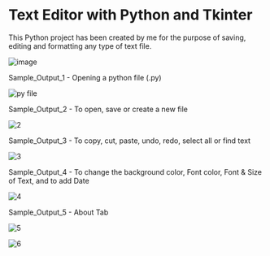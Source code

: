 # Text Editor with Python and Tkinter

This Python project has been created by me for the purpose of saving, editing and formatting any type of text file.

![image](https://user-images.githubusercontent.com/71064296/120788830-69ea0f00-c54e-11eb-9460-199e10494eb8.png)

Sample_Output_1 - Opening a python file (.py)

![py file](https://user-images.githubusercontent.com/71064296/120789591-6e62f780-c54f-11eb-9acb-0c6235a4e0d2.JPG)

Sample_Output_2 - To open, save or create a new file

![2](https://user-images.githubusercontent.com/71064296/120790055-0eb91c00-c550-11eb-89c5-d1c725139222.JPG)

Sample_Output_3 - To copy, cut, paste, undo, redo, select all or find text

![3](https://user-images.githubusercontent.com/71064296/120790337-72434980-c550-11eb-9697-504426f3cf0f.JPG)

Sample_Output_4 - To change the background color, Font color, Font & Size of Text, and to add Date

![4](https://user-images.githubusercontent.com/71064296/120790791-03b2bb80-c551-11eb-93e8-85b0787bca47.JPG)

Sample_Output_5 - About Tab

![5](https://user-images.githubusercontent.com/71064296/120791413-d0bcf780-c551-11eb-8941-631419bdd983.JPG)

![6](https://user-images.githubusercontent.com/71064296/120791426-d4507e80-c551-11eb-8b44-a29ec202a778.JPG)
